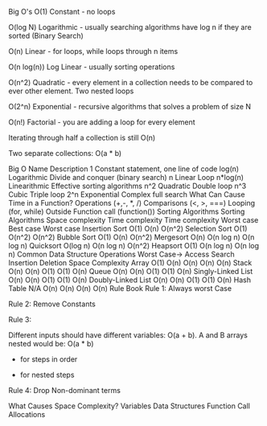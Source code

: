 Big O's
O(1) Constant - no loops

O(log N) Logarithmic - usually searching algorithms have log n if they are sorted (Binary Search)

O(n) Linear - for loops, while loops through n items

O(n log(n)) Log Linear - usually sorting operations

O(n^2) Quadratic - every element in a collection needs to be compared to ever other element. Two nested loops

O(2^n) Exponential - recursive algorithms that solves a problem of size N

O(n!) Factorial - you are adding a loop for every element

Iterating through half a collection is still O(n)

Two separate collections: O(a * b)

Big O	Name	Description
1	Constant	statement, one line of code
log(n)	Logarithmic	Divide and conquer (binary search)
n	Linear	Loop
n*log(n)	Linearithmic	Effective sorting algorithms
n^2	Quadratic	Double loop
n^3	Cubic	Triple loop
2^n	Exponential	Complex full search
What Can Cause Time in a Function?
Operations (+,-, \*, /)
Comparisons (<, >, ===)
Looping (for, while)
Outside Function call (function())
Sorting Algorithms
Sorting Algorithms	Space complexity	Time complexity	Time complexity
Worst case	Best case	Worst case
Insertion Sort	O(1)	O(n)	O(n^2)
Selection Sort	O(1)	O(n^2)	O(n^2)
Bubble Sort	O(1)	O(n)	O(n^2)
Mergesort	O(n)	O(n log n)	O(n log n)
Quicksort	O(log n)	O(n log n)	O(n^2)
Heapsort	O(1)	O(n log n)	O(n log n)
Common Data Structure Operations
Worst Case→	Access	Search	Insertion	Deletion	Space Complexity
Array	O(1)	O(n)	O(n)	O(n)	O(n)
Stack	O(n)	O(n)	O(1)	O(1)	O(n)
Queue	O(n)	O(n)	O(1)	O(1)	O(n)
Singly-Linked List	O(n)	O(n)	O(1)	O(1)	O(n)
Doubly-Linked List	O(n)	O(n)	O(1)	O(1)	O(n)
Hash Table	N/A	O(n)	O(n)	O(n)	O(n)
Rule Book
Rule 1: Always worst Case

Rule 2: Remove Constants

Rule 3:

Different inputs should have different variables: O(a + b).
A and B arrays nested would be: O(a * b)
+ for steps in order

* for nested steps

Rule 4: Drop Non-dominant terms

What Causes Space Complexity?
Variables
Data Structures
Function Call
Allocations
